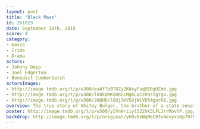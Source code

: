 ```yaml
---
layout: post
title: "Black Mass"
id: 261023
date: September 18th, 2015
score: 4
category:
- movie
- Crime
- Drama
actors:
- Johnny Depp
- Joel Edgerton
- Benedict Cumberbatch
actorsImages:
- http://image.tmdb.org/t/p/w300/ea4fTp9T8Zy2KWxyFsqDIBgHZmb.jpg
- http://image.tmdb.org/t/p/w300/lkOkaMKSRRGLMgkLaCzR9sYgTgx.jpg
- http://image.tmdb.org/t/p/w300/2NQH6clGUjJmVSOjWiVD54gurKE.jpg
overview: The true story of Whitey Bulger, the brother of a state senator and the most infamous violent criminal in the history of South Boston, who became an FBI informant to take down a Mafia family invading his turf.
poster: http://image.tmdb.org/t/p/w500/yIVnNriiyl522hk3LFLJrrMovhP.jpg/
backdrop: http://image.tmdb.org/t/p/original/yU0v8xNqMeCOTo4exyxsNp7N7Kw.jpg
---
```

